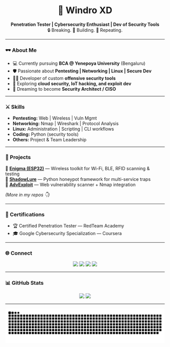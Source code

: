 <h1 align="center">👾 Windro XD</h1>
<p align="center">
  <b>Penetration Tester | Cybersecurity Enthusiast | Dev of Security Tools</b><br/>
  🔒 Breaking. 🔧 Building. 🔁 Repeating.
</p>

---

### 🕶️ About Me
- 💻 Currently pursuing **BCA @ Yenepoya University** (Bengaluru)
- 🛡️ Passionate about **Pentesting | Networking | Linux | Secure Dev**
- 🧑‍💻 Developer of custom **offensive security tools**
- 🌱 Exploring **cloud security, IoT hacking, and exploit dev**
- 🚀 Dreaming to become **Security Architect / CISO**

---

### ⚔️ Skills
- **Pentesting:** Web | Wireless | Vuln Mgmt  
- **Networking:** Nmap | Wireshark | Protocol Analysis  
- **Linux:** Administration | Scripting | CLI workflows  
- **Coding:** Python (security tools)  
- **Others:** Project & Team Leadership

---

### 🧩 Projects
🔹 [**Enigma (ESP32)**](#) — Wireless toolkit for Wi-Fi, BLE, RFID scanning & testing  
🔹 [**ShadowLure**](#) — Python honeypot framework for multi-service traps  
🔹 [**AdvExploit**](#) — Web vulnerability scanner + Nmap integration  

*(More in my repos 👇)*

---

### 📜 Certifications
- 🏆 Certified Penetration Tester — RedTeam Academy  
- 🎓 Google Cybersecurity Specialization — Coursera  

---

### 🌐 Connect
<p align="center">
  <a href="mailto:spsidharth29@gmail.com"><img src="https://img.shields.io/badge/Email-D14836?style=for-the-badge&logo=gmail&logoColor=white"></a>
  <a href="https://linkedin.com/in/sidharth-sp-99501232a"><img src="https://img.shields.io/badge/LinkedIn-0A66C2?style=for-the-badge&logo=linkedin&logoColor=white"></a>
  <a href="https://github.com/windro-xdd"><img src="https://img.shields.io/badge/GitHub-171515?style=for-the-badge&logo=github&logoColor=white"></a>
  <a href="https://windroxd.site"><img src="https://img.shields.io/badge/Portfolio-4CAF50?style=for-the-badge&logo=codepen&logoColor=white"></a>

</p>

---

### 📊 GitHub Stats
<p align="center">
  <img src="https://github-readme-stats.vercel.app/api?username=windro-xdd&show_icons=true&theme=radical" height="160"/>
  <img src="https://github-readme-streak-stats.herokuapp.com/?user=windro-xdd&theme=radical" height="160"/>
</p>

---

<p align="center">
  <img src="https://raw.githubusercontent.com/Platane/snk/output/github-contribution-grid-snake.svg" alt="snake animation"/>
</p>
